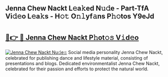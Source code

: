 ## Jenna Chew Nackt L𝚎a𝚔ed N𝚞𝚍e - Part-TfA Vi𝚍𝚎o L𝚎a𝚔s - H𝚘𝚝 O𝚗𝚕yf𝚊ns P𝚑𝚘tos Y9eJd

# <h2><a href="http://kf0obg.oniu.top/?m=Jenna+Chew+Nackt">🔗👉 🔴 Jenna Chew Nackt P𝚑ot𝚘𝚜 V𝚒d𝚎o</a></h2>

[![Jenna Chew Nackt Nu𝚍e𝚜](https://i.imgur.com/0qMVB7G.gif)](http://kf0obg.oniu.top/?m=Jenna+Chew+Nackt)
Social media personality Jenna Chew Nackt, celebrated for publishing dance and lifestyle material, consisting of presentations and blogs. Dedicated environmentalist Jenna Chew Nackt, celebrated for their passion and efforts to protect the natural world.  
